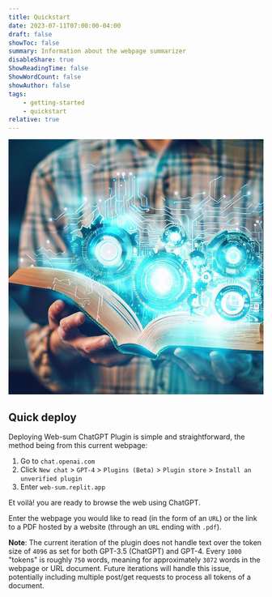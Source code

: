 ```yaml
---
title: Quickstart
date: 2023-07-11T07:00:00-04:00
draft: false
showToc: false
summary: Information about the webpage summarizer
disableShare: true
ShowReadingTime: false
ShowWordCount: false
showAuthor: false
tags:
    - getting-started
    - quickstart
relative: true
---
```


![](images/quickstart.jpg)

## Quick deploy

Deploying Web-sum ChatGPT Plugin is simple and straightforward, the method being from this current webpage:

1. Go to `chat.openai.com`
2. Click `New chat` > `GPT-4` > `Plugins (Beta)` > `Plugin store` > `Install an unverified plugin`
3. Enter `web-sum.replit.app`

Et voilà! you are ready to browse the web using ChatGPT.

Enter the webpage you would like to read (in the form of an `URL`) or the link to a PDF hosted by a website (through an `URL` ending with `.pdf`).

**Note**: The current iteration of the plugin does not handle text over the token size of `4096` as set for both GPT-3.5 (ChatGPT) and GPT-4. Every `1000` "tokens" is roughly `750` words, meaning for approximately `3072` words in the webpage or URL document. Future iterations will handle this issue, potentially including multiple post/get requests to process all tokens of a document.